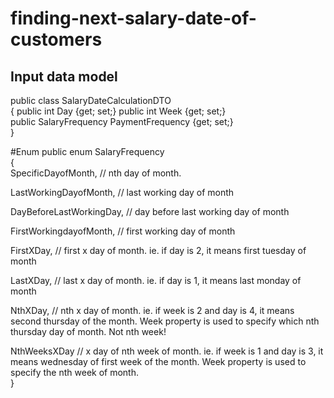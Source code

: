 # finding-next-salary-date-of-customers

## Input data model 
public class SalaryDateCalculationDTO    
{ 
  public int Day {get; set;}
  public int Week {get; set;}  
  public SalaryFrequency PaymentFrequency {get; set;}     
}
      
#Enum
public enum SalaryFrequency    
{         
  SpecificDayofMonth, // nth day of month.  
 
  LastWorkingDayofMonth, // last working day of month 

  DayBeforeLastWorkingDay, // day before last working day of month 

  FirstWorkingdayofMonth, // first working day of month 

  FirstXDay, // first x day of month. ie. if day is 2, it means first tuesday of month 

  LastXDay, // last x day of month. ie. if day is 1, it means last monday of month      
 
  NthXDay, // nth x day of month. ie. if week is 2 and day is 4, it means second thursday of the month. Week property is used to specify        which nth thursday day of month. Not nth week! 

  NthWeeksXDay // x day of nth week of month. ie. if week is 1 and day is 3, it means wednesday of first week of the month. Week property       is used to specify the nth week of month.      
} 
